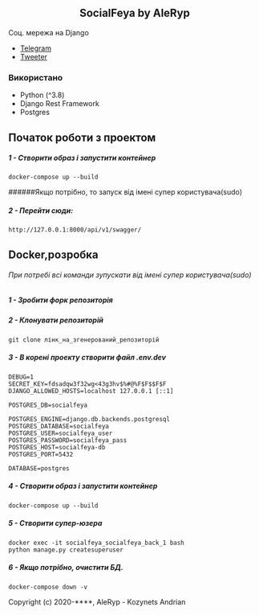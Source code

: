 <h2 align="center">SocialFeya by AleRyp</h2>

Соц. мережа на Django

- [Telegram](https://t.me/AleRyp)
- [Tweeter](https://twitter.com/AleRypDJN)
### Використано
- Python  (^3.8)
- Django Rest Framework
- Postgres

## Початок роботи з проектом

##### 1 - Створити образ і запустити контейнер

    docker-compose up --build
    
######Якщо потрібно, то запуск від імені супер користувача(sudo)

##### 2 - Перейти сюди:

    http://127.0.0.1:8000/api/v1/swagger/

## Docker,розробка
###### При потребі всі команди зупускати від імені супер користувача(sudo)
##### 1 - Зробити форк репозиторія

##### 2 - Клонувати репозиторій

    git clone лінк_на_згенерований_репозиторій

##### 3 - В корені проекту створити файл .env.dev

    DEBUG=1
    SECRET_KEY=fdsadqw3f32wg<43g3hv$%#@%F$F$$F$F
    DJANGO_ALLOWED_HOSTS=localhost 127.0.0.1 [::1]
    
    POSTGRES_DB=socialfeya
    
    POSTGRES_ENGINE=django.db.backends.postgresql
    POSTGRES_DATABASE=socialfeya
    POSTGRES_USER=socialfeya_user
    POSTGRES_PASSWORD=socialfeya_pass
    POSTGRES_HOST=socialfeya-db
    POSTGRES_PORT=5432
    
    DATABASE=postgres

##### 4 - Створити образ і запустити контейнер

    docker-compose up --build
    
##### 5 - Створити супер-юзера

    docker exec -it socialfeya_socialfeya_back_1 bash
    python manage.py createsuperuser
                                                        
##### 6 - Якщо потрібно, очистити БД.

    docker-compose down -v
 

Copyright (c) 2020-****, AleRyp - Kozynets Andrian






